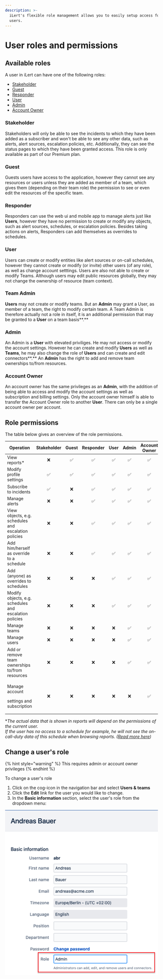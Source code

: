 ```yaml
---
description: >-
  iLert's flexible role management allows you to easily setup access for your
  users.
---
```


# User roles and permissions

## Available roles

A user in iLert can have one of the following roles:

* [Stakeholder](user-roles-and-permissions.md#stakeholder)
* [Guest](user-roles-and-permissions.md#guest)
* [Responder](user-roles-and-permissions.md#responder)
* [User](user-roles-and-permissions.md#user)
* [Admin](user-roles-and-permissions.md#admin)
* [Account Owner](user-roles-and-permissions.md#account-owner)

### Stakeholder

Stakeholders will only be able to see the incidents to which they have been added as a subscriber and won't be able to see any other data, such as alerts, alert sources, escalation policies, etc. Additionally, they can see the status pages to which they have been granted access. This role is only available as part of our Premium plan.

### Guest

Guests users have access to the application, however they cannot see any resources or users unless they are added as member of a team, which gives them (depending on their team role) the permission to see or even edit the resources of the specific team.

### Responder

Responders can use the web ui and mobile app to manage alerts just like **Users**, however they have no permission to create or modify any objects, such as alert sources, schedules, or escalation policies. Besides taking actions on alerts, Responders can add themselves as overrides to schedules.

### User

Users can create or modify entities like alert sources or on-call schedules, however they cannot create or modify (or invite) other users (of any role), as well as change account setttings. Users are also not able to create or modify Teams. Although users may edit public resources globally, they may not change the ownership of resource (team context).

### Team Admin

**Users** may not create or modify teams. But an **Admin** may grant a User, as member of a team, the right to modify certain team. A Team Admin is therefore actually not a role in itself, it is an additional permission that may be granted to a **User** on a team basis**.**

### Admin

An Admin is a **User** with elevated priviliges. He may not access or modify the account settings. However he can create and modify **Users** as well as **Teams**, he may also change the role of **Users** and can create and edit connectors**.** An **Admin** has the right to add and remove team ownerships to/from resources.

### Account Owner

An account owner has the same privileges as an **Admin**, with the addition of being able to access and modify the account settings as well as subscription and billing settings. Only the account owner himself is able to transfer the Account Owner role to another **User**. There can only be a single account owner per account.&#x20;

## Role permissions

The table below gives an overview of the role permissions.

| **Operation**                                          | **Stakeholder** | **Guest** | **Responder** | **User** | **Admin** | **Account Owner** |
| ------------------------------------------------------ | :-------------: | :-------: | :-----------: | :------: | :-------: | :---------------: |
| View reports\*                                         |        ❌        |     ✅     |       ✅       |     ✅    |     ✅     |         ✅         |
| Modify profile settings                                |        ✅        |     ✅     |       ✅       |     ✅    |     ✅     |         ✅         |
| Subscribe to incidents                                 |        ✅        |     ❌     |       ✅       |     ✅    |     ✅     |         ✅         |
| Manage alerts                                          |        ❌        |     ❌     |       ✅       |     ✅    |     ✅     |         ✅         |
| View objects, e.g. schedules and escalation policies   |        ❌        |     ❌     |       ✅       |     ✅    |     ✅     |         ✅         |
| Add him/herself as override to a schedule              |        ❌        |     ❌     |       ✅       |     ✅    |     ✅     |         ✅         |
| Add (anyone) as overrides to schedules                 |        ❌        |     ❌     |       ❌       |     ✅    |     ✅     |         ✅         |
| Modify objects, e.g. schedules and escalation policies |        ❌        |     ❌     |       ❌       |     ✅    |     ✅     |         ✅         |
| Manage teams                                           |        ❌        |     ❌     |       ❌       |     ❌    |     ✅     |         ✅         |
| Manage users                                           |        ❌        |     ❌     |       ❌       |     ❌    |     ✅     |         ✅         |
| Add or remove team ownerships to/from resources        |        ❌        |     ❌     |       ❌       |     ❌    |     ✅     |         ✅         |
| <p>Manage account </p><p>settings and subscription</p> |        ❌        |     ❌     |       ❌       |     ❌    |     ❌     |         ✅         |

\*_The actual data that is shown in reports will depend on the permissions of the current user._\
_If the user has no access to a schedule for example, he will not see the on-call-duty data of this schedule when browsing reports. (_[_Read more here_](teams.md#report-visibility)_)_

## Change a user's role

{% hint style="warning" %}
This requires admin or account owner privileges
{% endhint %}

To change a user's role

1. Click on the cog-icon in the navigation bar and select **Users & teams**
2. Click the **Edit** link for the user you would like to change.
3. In the **Basic information** section, select the user's role from the dropdown menu:

![](<../.gitbook/assets/Screenshot 2020-10-21 at 18.12.57.png>)

